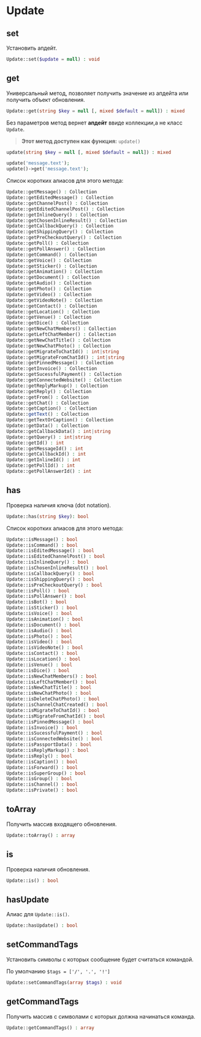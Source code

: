 # Update

## set

Установить апдейт.

```php
Update::set($update = null) : void
```

## get

Универсальный метод, позволяет получить значение из апдейта или получить объект обновления.

```php
Update::get(string $key = null [, mixed $default = null]) : mixed
```

Без параметров метод вернет **апдейт** ввиде коллекции,а не класс `Update`.

> **Этот метод доступен как функция:** `update()`

```php
update(string $key = null [, mixed $default = null]) : mixed

update('message.text');
update()->get('message.text');
```

Список коротких алиасов для этого метода:

```php
Update::getMessage() : Collection
Update::getEditedMessage() : Collection
Update::getChannelPost() : Collection
Update::getEditedChannelPost() : Collection
Update::getInlineQuery() : Collection
Update::getChosenInlineResult() : Collection
Update::getCallbackQuery() : Collection
Update::getShippingQuery() : Collection
Update::getPreCheckoutQuery() : Collection
Update::getPoll() : Collection
Update::getPollAnswer() : Collection
Update::getCommand() : Collection
Update::getVoice() : Collection
Update::getSticker() : Collection
Update::getAnimation() : Collection
Update::getDocument() : Collection
Update::getAudio() : Collection
Update::getPhoto() : Collection
Update::getVideo() : Collection
Update::getVideoNote() : Collection
Update::getContact() : Collection
Update::getLocation() : Collection
Update::getVenue() : Collection
Update::getDice() : Collection
Update::getNewChatMembers() : Collection
Update::getLeftChatMember() : Collection
Update::getNewChatTitle() : Collection
Update::getNewChatPhoto() : Collection
Update::getMigrateToChatId() : int|string
Update::getMigrateFromChatId() : int|string
Update::getPinnedMessage() : Collection
Update::getInvoice() : Collection
Update::getSucessfulPayment() : Collection
Update::getConnectedWebsite() : Collection
Update::getReplyMarkup() : Collection
Update::getReply() : Collection
Update::getFrom() : Collection
Update::getChat() : Collection
Update::getCaption() : Collection
Update::getText() : Collection
Update::getTextOrCaption() : Collection
Update::getData() : Collection
Update::getCallbackData() : int|string
Update::getQuery() : int|string
Update::getId() : int
Update::getMessageId() : int
Update::getCallbackId() : int
Update::getInlineId() : int
Update::getPollId() : int
Update::getPollAnswerId() : int
```

## has

Проверка наличия ключа (dot notation).

```php
Update::has(string $key): bool
```

Список коротких алиасов для этого метода:

```php
Update::isMessage() : bool
Update::isCommand() : bool
Update::isEditedMessage() : bool
Update::isEditedChannelPost() : bool
Update::isInlineQuery() : bool
Update::isChosenInlineResult() : bool
Update::isCallbackQuery() : bool
Update::isShippingQuery() : bool
Update::isPreCheckoutQuery() : bool
Update::isPoll() : bool
Update::isPollAnswer() : bool
Update::isBot() : bool
Update::isSticker() : bool
Update::isVoice() : bool
Update::isAnimation() : bool
Update::isDocument() : bool
Update::isAudio() : bool
Update::isPhoto() : bool
Update::isVideo() : bool
Update::isVideoNote() : bool
Update::isContact() : bool
Update::isLocation() : bool
Update::isVenue() : bool
Update::isDice() : bool
Update::isNewChatMembers() : bool
Update::isLeftChatMember() : bool
Update::isNewChatTitle() : bool
Update::isNewChatPhoto() : bool
Update::isDeleteChatPhoto() : bool
Update::isChannelChatCreated() : bool
Update::isMigrateToChatId() : bool
Update::isMigrateFromChatId() : bool
Update::isPinnedMessage() : bool
Update::isInvoice() : bool
Update::isSucessfulPayment() : bool
Update::isConnectedWebsite() : bool
Update::isPassportData() : bool
Update::isReplyMarkup() : bool
Update::isReply() : bool
Update::isCaption() : bool
Update::isForward() : bool
Update::isSuperGroup() : bool
Update::isGroup() : bool
Update::isChannel() : bool
Update::isPrivate() : bool
```

## toArray

Получить массив входящего обновления.

```php
Update::toArray() : array
```

## is

Проверка наличия обновления.

```php
Update::is() : bool
```

## hasUpdate

Алиас для `Update::is()`.

```php
Update::hasUpdate() : bool
```

## setCommandTags

Установить символы с которых сообщение будет считаться командой.

По умолчанию `$tags = ['/', '.', '!']`

```php
Update::setCommandTags(array $tags) : void
```

## getCommandTags

Получить массив с символами с которых должна начинаться команда.

```php
Update::getCommandTags() : array
```


